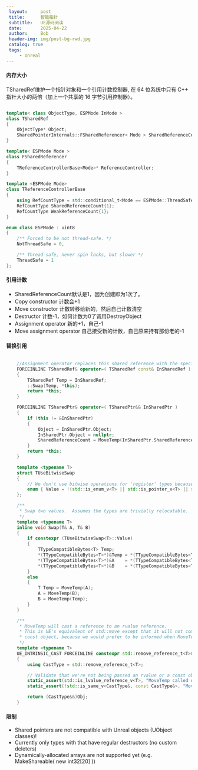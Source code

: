 ```yaml
---
 layout:     post
 title:      智能指针
 subtitle:   UE源码阅读
 date:       2025-04-22
 author:     Bob
 header-img: img/post-bg-rwd.jpg
 catalog: true
 tags:
     - Unreal
---
```


#### 内存大小

TSharedRef维护一个指针对象和一个引用计数控制器, 在 64 位系统中只有 C++ 指针大小的两倍（加上一个共享的 16 字节引用控制器）。

```c++

template< class ObjectType, ESPMode InMode >
class TSharedRef
{
    ObjectType* Object;
    SharedPointerInternals::FSharedReferencer< Mode > SharedReferenceCount;
}

template< ESPMode Mode >
class FSharedReferencer
{
    TReferenceControllerBase<Mode>* ReferenceController;
}

template <ESPMode Mode>
class TReferenceControllerBase
{
    using RefCountType = std::conditional_t<Mode == ESPMode::ThreadSafe, std::atomic<int32>, int32>;
    RefCountType SharedReferenceCount{1};
    RefCountType WeakReferenceCount{1};
}

enum class ESPMode : uint8
{
	/** Forced to be not thread-safe. */
	NotThreadSafe = 0,

	/** Thread-safe, never spin locks, but slower */
	ThreadSafe = 1
};

```
#### 引用计数

+ SharedReferenceCount默认是1，因为创建即为1次了。
+ Copy constructor 计数会+1
+ Move constructor 计数转移给新的，然后自己计数清空
+ Destructor 计数-1，如何计数为0了调用DestroyObject
+ Assignment operator 新的+1，自己-1
+ Move assignment operator  自己接受新的计数，自己原来持有那份老的-1


#### 替换引用

```c++

    //Assignment operator replaces this shared reference with the specified shared reference.
	FORCEINLINE TSharedRef& operator=( TSharedRef const& InSharedRef )
	{
		TSharedRef Temp = InSharedRef;
		::Swap(Temp, *this);
		return *this;
	}

    FORCEINLINE TSharedPtr& operator=( TSharedPtr&& InSharedPtr )
	{
		if (this != &InSharedPtr)
		{
			Object = InSharedPtr.Object;
			InSharedPtr.Object = nullptr;
			SharedReferenceCount = MoveTemp(InSharedPtr.SharedReferenceCount);
		}
		return *this;
	}

    template <typename T>
    struct TUseBitwiseSwap
    {
        // We don't use bitwise operations for 'register' types because this will force them into memory and be slower.
        enum { Value = !(std::is_enum_v<T> || std::is_pointer_v<T> || std::is_arithmetic_v<T>) };
    };

    /**
     * Swap two values.  Assumes the types are trivially relocatable.
     */
    template <typename T>
    inline void Swap(T& A, T& B)
    {
        if constexpr (TUseBitwiseSwap<T>::Value)
        {
            TTypeCompatibleBytes<T> Temp;
            *(TTypeCompatibleBytes<T>*)&Temp = *(TTypeCompatibleBytes<T>*)&A;
            *(TTypeCompatibleBytes<T>*)&A    = *(TTypeCompatibleBytes<T>*)&B;
            *(TTypeCompatibleBytes<T>*)&B    = *(TTypeCompatibleBytes<T>*)&Temp;
        }
        else
        {
            T Temp = MoveTemp(A);
            A = MoveTemp(B);
            B = MoveTemp(Temp);
        }
    }

    /**
     * MoveTemp will cast a reference to an rvalue reference.
     * This is UE's equivalent of std::move except that it will not compile when passed an rvalue or
     * const object, because we would prefer to be informed when MoveTemp will have no effect.
     */
    template <typename T>
    UE_INTRINSIC_CAST FORCEINLINE constexpr std::remove_reference_t<T>&& MoveTemp(T&& Obj) noexcept
    {
        using CastType = std::remove_reference_t<T>;

        // Validate that we're not being passed an rvalue or a const object - the former is redundant, the latter is almost certainly a mistake
        static_assert(std::is_lvalue_reference_v<T>, "MoveTemp called on an rvalue");
        static_assert(!std::is_same_v<CastType&, const CastType&>, "MoveTemp called on a const object");

        return (CastType&&)Obj;
    }
```

#### 限制

- Shared pointers are not compatible with Unreal objects (UObject classes)!
- Currently only types with that have regular destructors (no custom deleters)
- Dynamically-allocated arrays are not supported yet (e.g. MakeShareable( new int32[20] ))